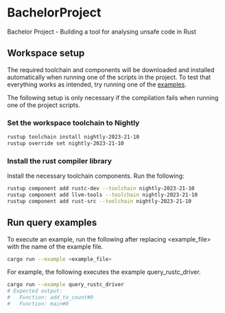 # BachelorProject
Bachelor Project - Building a tool for analysing unsafe code in Rust

## Workspace setup
The required toolchain and components will be downloaded and installed automatically 
when running one of the scripts in the project. To test that everything works as intended, try running one of the [examples](run-query-examples).

The following setup is only necessary if the compilation fails when running one of the project scripts.

### Set the workspace toolchain to Nightly
```bash
rustup toolchain install nightly-2023-21-10
rustup override set nightly-2023-21-10
```

### Install the rust compiler library
Install the necessary toolchain components.
Run the following:
```bash
rustup component add rustc-dev --toolchain nightly-2023-21-10
rustup component add llvm-tools --toolchain nightly-2023-21-10
rustup component add rust-src --toolchain nightly-2023-21-10
```

## Run query examples
To execute an example, run the following after replacing <example_file> with the name of the example file.
```bash
cargo run --example <example_file>
```
For example, the following executes the example query_rustc_driver.
```bash
cargo run --example query_rustc_driver
# Expected output:
#   Function: add_to_count#0
#   Function: main#0
```



